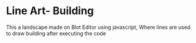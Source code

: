 # Line Art- Building

This a landscape made on Blot Editor using javascript, Where lines are used to draw building after executing the code

